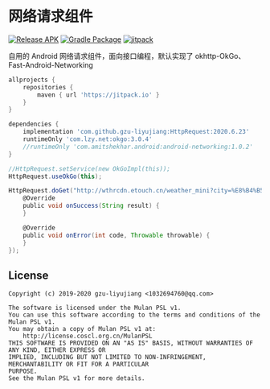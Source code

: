 # 网络请求组件

[![Release APK](https://github.com/gzu-liyujiang/HttpRequest/workflows/Release%20APK/badge.svg)](https://github.com/gzu-liyujiang/HttpRequest/actions) [![Gradle Package](https://github.com/gzu-liyujiang/HttpRequest/workflows/Gradle%20Package/badge.svg)](https://github.com/gzu-liyujiang/HttpRequest/actions) [![jitpack](https://jitpack.io/v/gzu-liyujiang/HttpRequest.svg)](https://jitpack.io/#gzu-liyujiang/HttpRequest)

自用的 Android 网络请求组件，面向接口编程，默认实现了 okhttp-OkGo、Fast-Android-Networking

```groovy
allprojects {
    repositories {
        maven { url 'https://jitpack.io' }
    }
}

dependencies {
    implementation 'com.github.gzu-liyujiang:HttpRequest:2020.6.23'
    runtimeOnly 'com.lzy.net:okgo:3.0.4'
    //runtimeOnly 'com.amitshekhar.android:android-networking:1.0.2'
}

//HttpRequest.setService(new OkGoImpl(this));
HttpRequest.useOkGo(this);

HttpRequest.doGet("http://wthrcdn.etouch.cn/weather_mini?city=%E8%B4%B5%E9%98%B3", null, new HttpService.Callback() {
    @Override
    public void onSuccess(String result) {
    }

    @Override
    public void onError(int code, Throwable throwable) {
    }
});
```



## License

```text
Copyright (c) 2019-2020 gzu-liyujiang <1032694760@qq.com>

The software is licensed under the Mulan PSL v1.
You can use this software according to the terms and conditions of the Mulan PSL v1.
You may obtain a copy of Mulan PSL v1 at:
    http://license.coscl.org.cn/MulanPSL
THIS SOFTWARE IS PROVIDED ON AN "AS IS" BASIS, WITHOUT WARRANTIES OF ANY KIND, EITHER EXPRESS OR
IMPLIED, INCLUDING BUT NOT LIMITED TO NON-INFRINGEMENT, MERCHANTABILITY OR FIT FOR A PARTICULAR
PURPOSE.
See the Mulan PSL v1 for more details.
```
